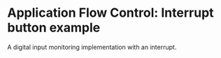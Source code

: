 # Application Flow Control: Interrupt button example

A digital input monitoring implementation with an interrupt.
